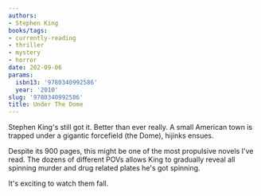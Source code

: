 ```yaml
---
authors:
- Stephen King
books/tags:
- currently-reading
- thriller
- mystery
- horror
date: 202-09-06
params:
  isbn13: '9780340992586'
  year: '2010'
slug: '9780340992586'
title: Under The Dome
---
```


Stephen King's still got it. Better than ever really. A small American town is trapped under a gigantic forcefield (the Dome), hijinks ensues.

<!--more-->

Despite its 900 pages, this might be one of the most propulsive novels I've read. The dozens of different POVs allows King to gradually reveal all spinning murder and drug related plates he's got spinning.

It's exciting to watch them fall.